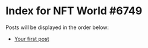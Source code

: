 # Index for NFT World #6749
Posts will be displayed in the order below:

- [Your first post](./001-first.md)

